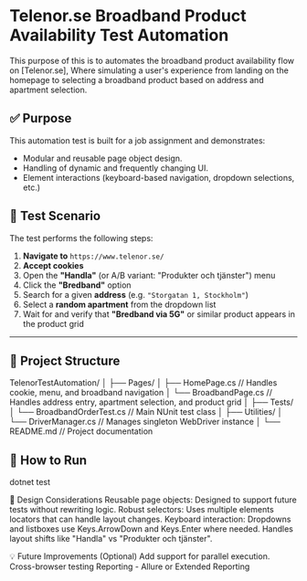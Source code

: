 # Telenor.se Broadband Product Availability Test Automation

This purpose of this is to automates the broadband product availability flow on [Telenor.se], Where simulating a user's experience from landing on the homepage to selecting a broadband product based on address and apartment selection.

## ✅ Purpose
This automation test is built for a job assignment and demonstrates:
- Modular and reusable page object design.
- Handling of dynamic and frequently changing UI.
- Element interactions (keyboard-based navigation, dropdown selections, etc.)



## 🧪 Test Scenario
The test performs the following steps:
1. **Navigate to** `https://www.telenor.se/`
2. **Accept cookies**
3. Open the **"Handla"** (or A/B variant: "Produkter och tjänster") menu
4. Click the **"Bredband"** option
5. Search for a given **address** (e.g. `"Storgatan 1, Stockholm"`)
6. Select a **random apartment** from the dropdown list
7. Wait for and verify that **"Bredband via 5G"** or similar product appears in the product grid

---

## 🧱 Project Structure
TelenorTestAutomation/
│
├── Pages/
│ ├── HomePage.cs // Handles cookie, menu, and broadband navigation
│ └── BroadbandPage.cs // Handles address entry, apartment selection, and product grid
│
├── Tests/
│ └── BroadbandOrderTest.cs // Main NUnit test class
│
├── Utilities/
│ └── DriverManager.cs // Manages singleton WebDriver instance
│
└── README.md // Project documentation



## 🚀 How to Run
dotnet test


🧠 Design Considerations
Reusable page objects: Designed to support future tests without rewriting logic.
Robust selectors: Uses multiple elements locators that can handle layout changes.
Keyboard interaction: Dropdowns and listboxes use Keys.ArrowDown and Keys.Enter where needed.
Handles layout shifts like "Handla" vs "Produkter och tjänster".


💡 Future Improvements (Optional)
Add support for parallel execution.
Cross-browser testing
Reporting - Allure or Extended Reporting